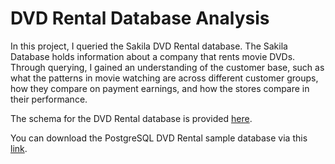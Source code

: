# DVD Rental Database Analysis

In this project, I queried the Sakila DVD Rental database. The Sakila Database holds information about a company that rents movie DVDs. Through querying, I gained an understanding of the customer base, such as what the patterns in movie watching are across different customer groups, how they compare on payment earnings, and how the stores compare in their performance. 

The schema for the DVD Rental database is provided <a href="https://www.postgresqltutorial.com/postgresql-sample-database/">here</a>. 

You can download the PostgreSQL DVD Rental sample database via this <a href="https://www.postgresqltutorial.com/wp-content/uploads/2019/05/dvdrental.zip">link</a>.

